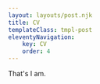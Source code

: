 ```yaml
---
layout: layouts/post.njk
title: CV
templateClass: tmpl-post
eleventyNavigation:
    key: CV
    order: 4
---
```


That's I am.
